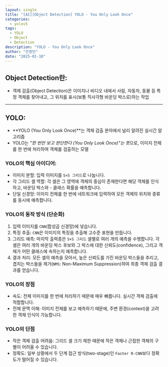 ```yaml
---
layout: single
title: "[AI][Object Detection] YOLO - You Only Look Once"
categories:
  - yolov5
tags:
  - YOLO
  - Object
  - Detection
description: "YOLO - You Only Look Once"
author: "안종민"
date: "2025-01-10"
---
```


## Object Detection란:
- 객체 검출(Object Detection)은 이미지나 비디오 내에서 사람, 자동차, 동물 등 특정 객체를 찾아내고, 그 위치를 표시(보통 직사각형 바운딩 박스로)하는 작업

---

## YOLO:
- **YOLO (You Only Look Once)**는 객체 검출 분야에서 널리 알려진 실시간 알고리즘
- YOLO는 *"한 번만 보고 판단한다 (You Only Look Once)"는 뜻*으로, 이미지 전체를 한 번에 처리하여 객체를 검출하는 모델

### YOLO의 핵심 아이디어:
- 이미지 분할: 입력 이미지를 `S×S 그리드`로 나눕니다.
- 각 그리드 셀 역할: 각 셀은 그 영역에 객체의 중심이 존재한다면 해당 객체를 인식하고, 바운딩 박스와 - 클래스 확률을 예측합니다.
- 단일 신경망: 이미지 전체를 한 번에 네트워크에 입력하여 모든 객체의 위치와 종류를 동시에 예측합니다.

### YOLO의 동작 방식 (단순화)
1. 입력 이미지를 `CNN`(합성곱 신경망)에 넣습니다.
2. 특징 추출: `CNN`은 이미지의 특징을 추출해 고수준 표현을 만듭니다.
3. 그리드 예측: 마지막 출력층은 `S×S 그리드` 셀별로 여러 개의 예측을 수행합니다.
      각 셀은 여러 개의 바운딩 박스 후보와 그 박스에 대한 신뢰도(confidence), 그리고 객체가 어떤 클래스에 속하는지 예측합니다.
4. 결과 처리: 모든 셀의 예측을 모아서, 높은 신뢰도를 가진 바운딩 박스들을 추리고, 겹치는 박스들을 제거(`NMS`: Non-Maximum Suppression)하여 최종 객체 검출 결과를 얻습니다.

### YOLO의 장점
- 속도: 전체 이미지를 한 번에 처리하기 때문에 매우 빠릅니다. 실시간 객체 검출에 적합합니다.
- 전체 문맥 이해: 이미지 전체를 보고 예측하기 때문에, 주변 환경(context)을 고려한 객체 인식이 가능합니다.

### YOLO의 단점
- 작은 객체 검출 어려움: 그리드 셀 크기 제한 때문에 작은 객체나 근접한 객체의 구별이 어려울 수 있습니다.
- 정확도: 일부 상황에서 두 단계 접근 방식(two-stage)인 `Faster R-CNN`보다 정확도가 떨어질 수 있습니다.